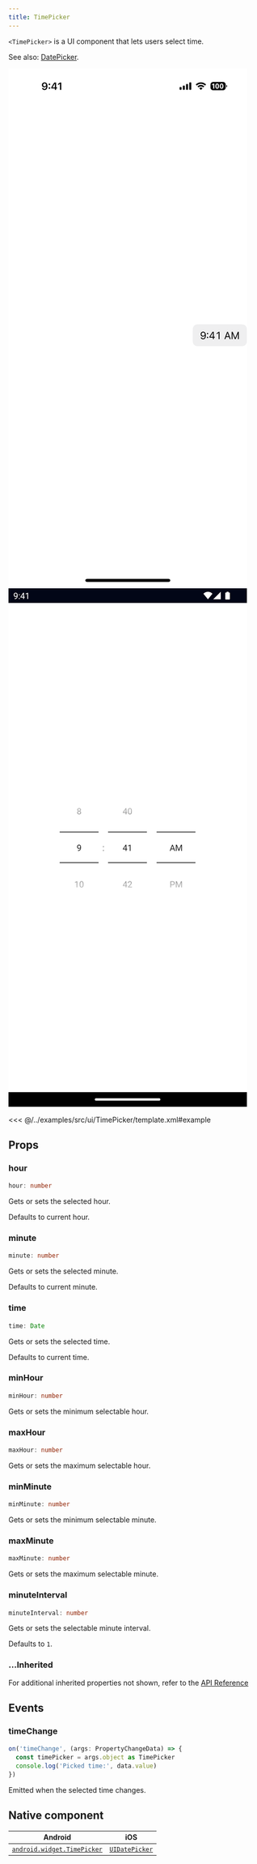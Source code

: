 ```yaml
---
title: TimePicker
---
```


<!-- TODO: Add flavors -->

`<TimePicker>` is a UI component that lets users select time.

See also: [DatePicker](/ui/date-picker).

<DeviceFrame type="ios">
<img src="../screenshots/ios/TimePicker.png"/>
</DeviceFrame>
<DeviceFrame type="android">
<img src="../screenshots/android/TimePicker.png"/>
</DeviceFrame>

<<< @/../examples/src/ui/TimePicker/template.xml#example

## Props

### hour

```ts
hour: number
```

Gets or sets the selected hour.

Defaults to current hour.

### minute

```ts
minute: number
```

Gets or sets the selected minute.

Defaults to current minute.

### time

```ts
time: Date
```

Gets or sets the selected time.

Defaults to current time.

### minHour

```ts
minHour: number
```

Gets or sets the minimum selectable hour.

### maxHour

```ts
maxHour: number
```

Gets or sets the maximum selectable hour.

### minMinute

```ts
minMinute: number
```

Gets or sets the minimum selectable minute.

### maxMinute

```ts
maxMinute: number
```

Gets or sets the maximum selectable minute.

### minuteInterval

```ts
minuteInterval: number
```

Gets or sets the selectable minute interval.

Defaults to `1`.

### ...Inherited

For additional inherited properties not shown, refer to the [API Reference](/api/class/TimePicker)

## Events

### timeChange

```ts
on('timeChange', (args: PropertyChangeData) => {
  const timePicker = args.object as TimePicker
  console.log('Picked time:', data.value)
})
```

Emitted when the selected time changes.

## Native component

| Android                                                                                          | iOS                                                                            |
| ------------------------------------------------------------------------------------------------ | ------------------------------------------------------------------------------ |
| [`android.widget.TimePicker`](https://developer.android.com/reference/android/widget/TimePicker) | [`UIDatePicker`](https://developer.apple.com/documentation/uikit/uidatepicker) |
